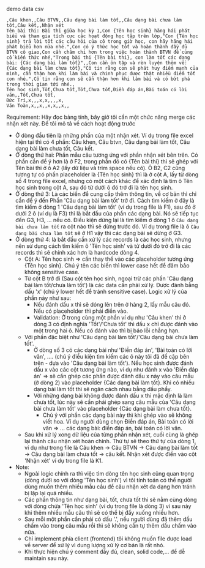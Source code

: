 demo data csv

```
,Câu khen,,Câu BTVN,,Câu dạng bài làm tốt,,Câu dạng bài chưa làm tốt,Câu kết,,Nhận xét
Tên bài thi: Bài thi giữa học kỳ 1,Con {Tên học sinh} hăng hái phát biểu và tham gia tích cực các hoạt động học tập trên lớp,"Con {Tên học sinh} trả lời tốt các câu hỏi của cô trong giờ học, con hãy hăng hái phát biểu hơn nữa nhé.",Con có ý thức học tốt và hoàn thành đầy đủ BTVN cô giao,Con cần chăm chỉ hơn trong việc hoàn thành BTVN để củng cố kiến thức nhé,"Trong bài thi {Tên bài thi}, con làm tốt các dạng bài: {Các dạng bài làm tốt}",,Con cần ôn tập và rèn luyện thêm về: {Các dạng bài làm chưa tốt},"Cô tin rằng con sẽ phát huy điểm mạnh của mình, cẩn thận hơn khi làm bài và chinh phục được thật nhiều điểm tốt con nhé.",Cô tin rằng con sẽ cẩn thận hơn khi làm bài và có bứt phá trong thời gian tới nhé.,
Tên học sinh,Tốt,Chưa tốt,Tốt,Chưa tốt,Điền đáp án,Bài toán có lời văn,,Tốt,Chưa tốt,
Đức Trí,x,,,x,x,,,,x,
Văn Toàn,x,,x,,x,x,,x,,
```

Requirement:
Hãy đọc bảng tính, bây giờ tôi cần một chức năng merge các nhận xét này. Để tôi mô tả về cách hoạt động trước
- Ở dòng đầu tiên là những phần của một nhận xét. Ví dụ trong file excel hiện tại thì có 4 phần: Câu khen, Câu btvn, Câu dạng bài làm tốt, Câu dạng bài làm chưa tốt, Câu kết.
- Ở dòng thứ hai: Phần mẫu câu tương ứng với phần nhận xét bên trên. Có phần cần để ý hơn là ở F2, trong phần đó có {Tên bài thi} thì sẽ ghép với Tên bài thi ở ô A2 (lấy dữ liệu và trim space nếu có). Ô B2, C2 cũng tương tự có phần placeholder là {Tên học sinh} thì là ở cột A, lấy từ dòng số 4 trong file excel, nhưng có một cách khác để xác định là tìm ô Tên học sinh trong cột A, sau đó từ dưới ô đó trở đi là tên học sinh.
- Ở dòng thứ 3: Là các biến để cung cấp thêm thông tin, về cơ bản thì chỉ cần để ý đến Phần 'Câu dạng bài làm tốt' trở đi. Cách tìm kiếm ở đây là tìm kiếm ở dòng 1 'Câu dạng bài làm tốt' (ví dụ trong file là F1), sau đó ở dưới 2 ô (ví dụ là F3) thì là bắt đầu của phần các dạng bài. Nó sẽ tiếp tục đến G3, H3, ... nếu có. Điều kiện dừng lại là tìm kiếm ở dòng 1 ô `Câu dạng bài chưa làm tốt` ra cột nào thì sẽ dừng trước đó. Ví dụ trong file là ô `Câu dạng bài chưa làm tốt` sẽ ở H1 vậy thì các dạng bài sẽ dừng ở G3.
- Ở dòng thứ 4: là bắt đầu cần xử lý các records là các học sinh, nhưng nên sử dụng cách tìm kiếm ô 'Tên học sinh' và từ dưới đó trở đi là các records thì sẽ chính xác hơn là hardcode dòng 4.
	+ Cột A: Tên học sinh => cần thay thế vào các placeholder tương ứng {Tên học sinh}. Chú ý tên các biến thì lower case hết để đảm bảo không sensitive case.
	+ Từ cột B trở đi (Sau cột tên học sinh, ngoại trừ các phần 'Câu dạng bài làm tốt/chưa làm tốt') là các data cần phải xử lý. Được đánh bằng dấu 'x' (chú ý lower hết để tránh sensitive case). Logic xử lý của phần này như sau:
		- Nếu đánh dấu x thì sẽ dóng lên trên ở hàng 2, lấy mẫu câu đó. Nếu có placeholder thì phải điền vào.
		- Validation: Ở trong cùng một phần ví dụ như 'Câu khen' thì ở dòng 3 có định nghĩa 'Tốt'/'Chưa tốt' thì dấu x chỉ được đánh vào một trong hai ô. Nếu có đánh vào thì bị báo lỗi chẳng hạn.
	+ Với phần đặc biệt như 'Câu dạng bài làm tốt'/'Câu dạng bài chưa làm tốt'.
		- Ở dòng số 3 có các dạng bài như 'Điền đáp án', 'Bài toán có lời văn', .... (chú ý điều kiện tìm kiếm các ô này tôi đã đề cập bên trên - dựa vào 'Câu dạng bài làm tốt'). Nếu học sinh được đánh dấu x vào các cột tương ứng nào, ví dụ như đánh x vào 'Điền đáp án' => sẽ cần ghép các phần được đánh dấu x này vào câu mẫu (ở dòng 2) vào placeholder {Các dạng bài làm tốt}. Khi có nhiều dạng bài làm tốt thì sẽ ngăn cách nhau bằng dấu phẩy.
		- Với những dạng bài không được đánh dấu x thì mặc định là làm chưa tốt, lúc này sẽ cần phải ghép sang câu mẫu của 'Câu dạng bài chưa làm tốt' vào placeholder {Các dạng bài làm chưa tốt}.
			+ Chú ý với phần các dạng bài này thì khi ghép vào sẽ không viết hoa. Ví dụ người dùng chọn Điền đáp án, Bài toán có lời văn => ... các dạng bài: điền đáp án, bài toán có lời văn.
	+ Sau khi xử lý xong dữ liệu của từng phần nhận xét, cuối cùng là ghép lại thành câu nhận xét hoàn chỉnh. Thứ tự sẽ theo thứ tự của dòng 1, ví dụ như trong file là Câu khen -> Câu BTVN -> Câu dạng bài làm tốt -> Câu dạng bài làm chưa tốt -> câu kết. Nhận xét được điền vào cột 'Nhận xét' ví dụ trong file là K1.
- Note:
	+ Ngoài logic chính ra thì việc tìm dòng tên học sinh cũng quan trọng (dòng dưới so với dòng 'Tên học sinh') vì tôi tính toán có thể người dùng muốn thêm nhiều mẫu câu để câu nhận xét đa dạng hơn tránh bị lặp lại quá nhiều.
	+ Các phần thông tin như dạng bài, tốt, chưa tốt thì sẽ nằm cùng dòng với dòng chứa 'Tên học sinh' (ví dụ trong file là dòng 3) vì sau này khi thêm nhiều mẫu câu thì sẽ có thể bị đẩy xuống nhiều hơn.
	+ Sau mỗi một phần cần phải có dấu '.', nếu người dùng đã thêm dấu chấm vào trong câu mẫu rồi thì sẽ không cần tự thêm dấu chấm vào nữa.
    + Chỉ implement phía client (frontend) tôi không muốn file được load về server để xử lý vì dung lượng xử lý cơ bản là rất nhỏ. 
	+ Khi thực hiện chú ý comment đầy đủ, clean, solid code,... để dễ maintain sau này.